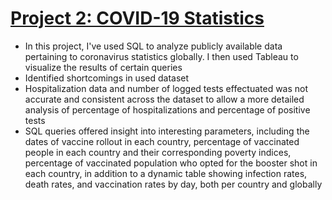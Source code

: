 # [Project 2: COVID-19 Statistics](https://github.com/chaficazar/PortfolioProjects/blob/main/Project%202/SQLCode.sql)

- In this project, I've used SQL to analyze publicly available data pertaining to coronavirus statistics globally. I then used Tableau to visualize the results of certain queries 
- Identified shortcomings in used dataset
- Hospitalization data and number of logged tests effectuated was not accurate and consistent across the dataset to allow a more detailed analysis of percentage of hospitalizations and percentage of positive tests
- SQL queries offered insight into interesting parameters, including the dates of vaccine rollout in each country, percentage of vaccinated people in each country and their corresponding poverty indices, percentage of vaccinated population who opted for the booster shot in each country, in addition to a dynamic table showing infection rates, death rates, and vaccination rates by day, both per country and globally
